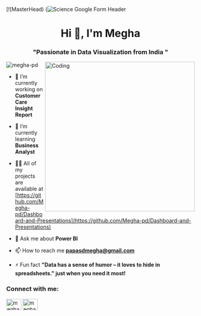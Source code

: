 [![MasterHead) (![Science Google Form Header](https://github.com/Megha-pd/Megha-pd/assets/167335144/0fef89bd-cb64-4513-9d3e-7524df72e9b3)
<h1 align="center">Hi 👋, I'm Megha</h1>
<h3 align="center">"Passionate in Data Visualization from India "</h3>
<img align="right" alt="Coding" width="400" src="https://i.gifer.com/75ez.gif">

<p align="left"> <img src="https://komarev.com/ghpvc/?username=megha-pd&label=Profile%20views&color=0e75b6&style=flat" alt="megha-pd" /> </p>

- 🔭 I’m currently working on **Customer Care Insight Report**

- 🌱 I’m currently learning **Business Analyst**

- 👨‍💻 All of my projects are available at [https://github.com/Megha-pd/Dashboard-and-Presentations](https://github.com/Megha-pd/Dashboard-and-Presentations)

- 💬 Ask me about **Power BI**

- 📫 How to reach me **papasdmegha@gmail.com**

- ⚡ Fun fact **"Data has a sense of humor – it loves to hide in spreadsheets." just when you need it most!**

<h3 align="left">Connect with me:</h3>
<p align="left">
<a href="https://linkedin.com/in/megha prasad" target="blank"><img align="center" src="https://raw.githubusercontent.com/rahuldkjain/github-profile-readme-generator/master/src/images/icons/Social/linked-in-alt.svg" alt="megha prasad" height="30" width="40" /></a>
<a href="https://fb.com/megha prasad" target="blank"><img align="center" src="https://raw.githubusercontent.com/rahuldkjain/github-profile-readme-generator/master/src/images/icons/Social/facebook.svg" alt="megha prasad" height="30" width="40" /></a>


